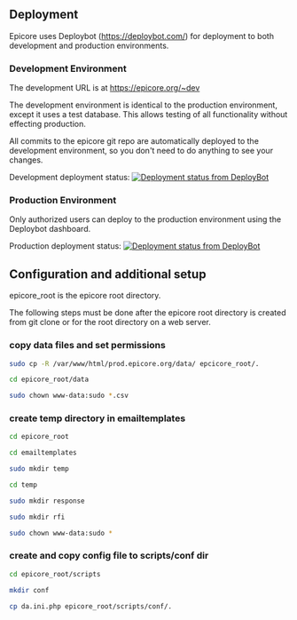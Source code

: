 ## Deployment

Epicore uses Deploybot (https://deploybot.com/) for deployment to both development and production environments.

### Development Environment

The development URL is at https://epicore.org/~dev

The development environment is identical to the  production environment, except it uses a test database.  This allows testing of all functionality without effecting production.

All commits to the epicore git repo are automatically deployed to the development environment, so you don't need to do anything to see your changes.  

Development deployment status: [![Deployment status from DeployBot](https://boston-childrens-hosptial.deploybot.com/badge/23779030056625/85433.svg)](http://deploybot.com)


### Production Environment

Only authorized users can deploy to the production environment using the Deploybot dashboard.

Production deployment status: [![Deployment status from DeployBot](https://boston-childrens-hosptial.deploybot.com/badge/02267418033975/87596.svg)](http://deploybot.com)



## Configuration and additional setup

epicore_root is the epicore root directory.
 
The following steps must be done after the epicore root directory is created from git clone or for the root directory on a web server.


### copy data files and set permissions

```sh
sudo cp -R /var/www/html/prod.epicore.org/data/ epcicore_root/.

cd epicore_root/data

sudo chown www-data:sudo *.csv
```

### create temp directory in emailtemplates

```sh
cd epicore_root

cd emailtemplates

sudo mkdir temp

cd temp

sudo mkdir response

sudo mkdir rfi

sudo chown www-data:sudo *
```

### create and copy config file to scripts/conf dir

```sh
cd epicore_root/scripts

mkdir conf

cp da.ini.php epicore_root/scripts/conf/.

```
